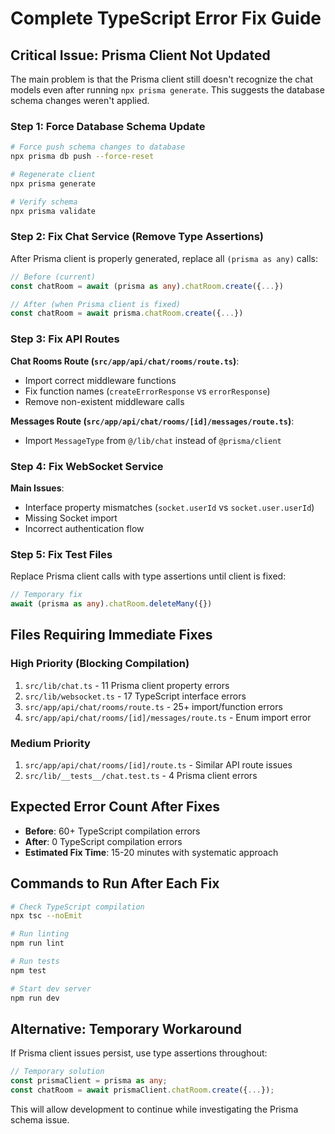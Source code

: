 # Complete TypeScript Error Fix Guide

## Critical Issue: Prisma Client Not Updated

The main problem is that the Prisma client still doesn't recognize the chat models even after running `npx prisma generate`. This suggests the database schema changes weren't applied.

### Step 1: Force Database Schema Update

```bash
# Force push schema changes to database
npx prisma db push --force-reset

# Regenerate client
npx prisma generate

# Verify schema
npx prisma validate
```

### Step 2: Fix Chat Service (Remove Type Assertions)

After Prisma client is properly generated, replace all `(prisma as any)` calls:

```typescript
// Before (current)
const chatRoom = await (prisma as any).chatRoom.create({...})

// After (when Prisma client is fixed)
const chatRoom = await prisma.chatRoom.create({...})
```

### Step 3: Fix API Routes

**Chat Rooms Route (`src/app/api/chat/rooms/route.ts`)**:
- Import correct middleware functions
- Fix function names (`createErrorResponse` vs `errorResponse`)
- Remove non-existent middleware calls

**Messages Route (`src/app/api/chat/rooms/[id]/messages/route.ts`)**:
- Import `MessageType` from `@/lib/chat` instead of `@prisma/client`

### Step 4: Fix WebSocket Service

**Main Issues**:
- Interface property mismatches (`socket.userId` vs `socket.user.userId`)
- Missing Socket import
- Incorrect authentication flow

### Step 5: Fix Test Files

Replace Prisma client calls with type assertions until client is fixed:
```typescript
// Temporary fix
await (prisma as any).chatRoom.deleteMany({})
```

## Files Requiring Immediate Fixes

### High Priority (Blocking Compilation)
1. `src/lib/chat.ts` - 11 Prisma client property errors
2. `src/lib/websocket.ts` - 17 TypeScript interface errors  
3. `src/app/api/chat/rooms/route.ts` - 25+ import/function errors
4. `src/app/api/chat/rooms/[id]/messages/route.ts` - Enum import error

### Medium Priority
1. `src/app/api/chat/rooms/[id]/route.ts` - Similar API route issues
2. `src/lib/__tests__/chat.test.ts` - 4 Prisma client errors

## Expected Error Count After Fixes

- **Before**: 60+ TypeScript compilation errors
- **After**: 0 TypeScript compilation errors
- **Estimated Fix Time**: 15-20 minutes with systematic approach

## Commands to Run After Each Fix

```bash
# Check TypeScript compilation
npx tsc --noEmit

# Run linting
npm run lint

# Run tests
npm test

# Start dev server
npm run dev
```

## Alternative: Temporary Workaround

If Prisma client issues persist, use type assertions throughout:

```typescript
// Temporary solution
const prismaClient = prisma as any;
const chatRoom = await prismaClient.chatRoom.create({...});
```

This will allow development to continue while investigating the Prisma schema issue.
